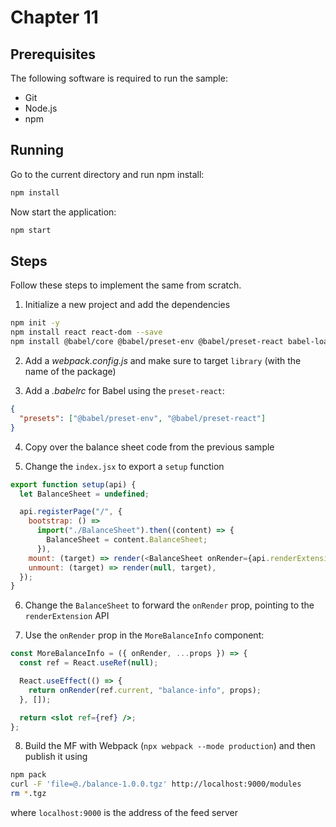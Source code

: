 # Chapter 11

## Prerequisites

The following software is required to run the sample:

- Git
- Node.js
- npm

## Running

Go to the current directory and run npm install:

```sh
npm install
```

Now start the application:

```sh
npm start
```

## Steps

Follow these steps to implement the same from scratch.

1. Initialize a new project and add the dependencies

```sh
npm init -y
npm install react react-dom --save
npm install @babel/core @babel/preset-env @babel/preset-react babel-loader file-loader style-loader webpack webpack-cli --save-dev
```

2. Add a *webpack.config.js* and make sure to target `library` (with the name of the package)

3. Add a *.babelrc* for Babel using the `preset-react`:

```json
{
  "presets": ["@babel/preset-env", "@babel/preset-react"]
}
```

4. Copy over the balance sheet code from the previous sample

5. Change the `index.jsx` to export a `setup` function

```js
export function setup(api) {
  let BalanceSheet = undefined;

  api.registerPage("/", {
    bootstrap: () =>
      import("./BalanceSheet").then((content) => {
        BalanceSheet = content.BalanceSheet;
      }),
    mount: (target) => render(<BalanceSheet onRender={api.renderExtension} />, target),
    unmount: (target) => render(null, target),
  });
}
```

6. Change the `BalanceSheet` to forward the `onRender` prop, pointing to the `renderExtension` API

7. Use the `onRender` prop in the `MoreBalanceInfo` component:

```jsx
const MoreBalanceInfo = ({ onRender, ...props }) => {
  const ref = React.useRef(null);

  React.useEffect(() => {
    return onRender(ref.current, "balance-info", props);
  }, []);

  return <slot ref={ref} />;
};
```

8. Build the MF with Webpack (`npx webpack --mode production`) and then publish it using

```sh
npm pack
curl -F 'file=@./balance-1.0.0.tgz' http://localhost:9000/modules
rm *.tgz
```

where `localhost:9000` is the address of the feed server

